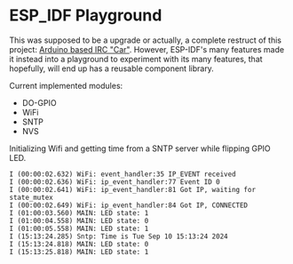# ESP_IDF Playground

This was supposed to be a upgrade or actually, a complete restruct of this project: [Arduino based IRC "Car"](https://github.com/VAlexandersson/FreeRTOS_RC_CAR). However, ESP-IDF's many features made it instead into a playground to experiment with its many features, that hopefully, will end up has a reusable component library.

Current implemented modules:
- DO-GPIO 
- WiFi
- SNTP
- NVS




Initializing Wifi and getting time from a SNTP server while flipping GPIO LED.
```
I (00:00:02.632) WiFi: event_handler:35 IP_EVENT received
I (00:00:02.636) WiFi: ip_event_handler:77 Event ID 0
I (00:00:02.641) WiFi: ip_event_handler:81 Got IP, waiting for state_mutex
I (00:00:02.649) WiFi: ip_event_handler:84 Got IP, CONNECTED
I (01:00:03.560) MAIN: LED state: 1
I (01:00:04.558) MAIN: LED state: 0
I (01:00:05.558) MAIN: LED state: 1
I (15:13:24.285) Sntp: Time is Tue Sep 10 15:13:24 2024
I (15:13:24.818) MAIN: LED state: 0
I (15:13:25.818) MAIN: LED state: 1
````
